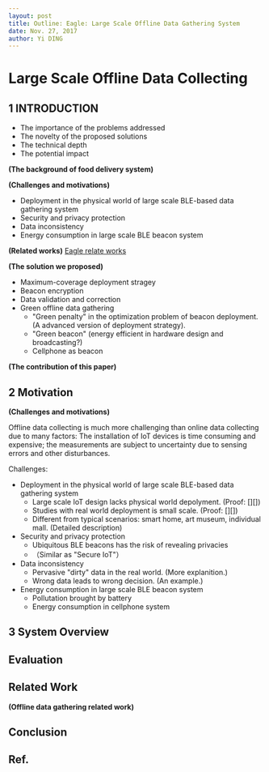 ```yaml
--- 
layout: post
title: Outline: Eagle: Large Scale Offline Data Gathering System
date: Nov. 27, 2017
author: Yi DING
---
```


[comment]: # (Outline for Offline Data Collecting)

# Large Scale Offline Data Collecting

## 1 INTRODUCTION

* The importance of the problems addressed
* The novelty of the proposed solutions
* The technical depth
* The potential impact

**(The background of food delivery system)**

**(Challenges and motivations)**
* Deployment in the physical world of large scale BLE-based data gathering system
* Security and privacy protection 
* Data inconsistency 
* Energy consumption in large scale BLE beacon system

**(Related works)**
[Eagle relate works](https://github.com/dymodi/dymodi.github.io/blob/master/Research/Literature-Reviews/Eagle-Related-Works.md)

**(The solution we proposed)**

* Maximum-coverage deployment stragey
* Beacon encryption
* Data validation and correction
* Green offline data gathering
    * "Green penalty" in the optimization problem of beacon deployment. (A advanced version of deployment strategy).
    * "Green beacon" (energy efficient in hardware design and broadcasting?)
    * Cellphone as beacon

**(The contribution of this paper)**


## 2 Motivation
**(Challenges and motivations)**

Offline data collecting is much more challenging than online data collecting due to many factors: The installation of IoT devices is time consuming and expensive; the measurements are subject to uncertainty due to sensing errors and other disturbances.

Challenges:
* Deployment in the physical world of large scale BLE-based data gathering system
    * Large scale IoT design lacks physical world depolyment. (Proof: [][])
    * Studies with real world deployment is small scale. (Proof: [][])
    * Different from typical scenarios: smart home, art museum, individual mall. (Detailed description)
* Security and privacy protection 
    * Ubiquitous BLE beacons has the risk of revealing privacies
    * （Similar as "Secure IoT"）
* Data inconsistency 
    * Pervasive "dirty" data in the real world. (More explanition.)
    * Wrong data leads to wrong decision. (An example.)
* Energy consumption in large scale BLE beacon system
    * Pollutation brought by battery
    * Energy consumption in cellphone system
    

## 3 System Overview



## Evaluation

## Related Work

**(Offline data gathering related work)**

## Conclusion

## Ref.

